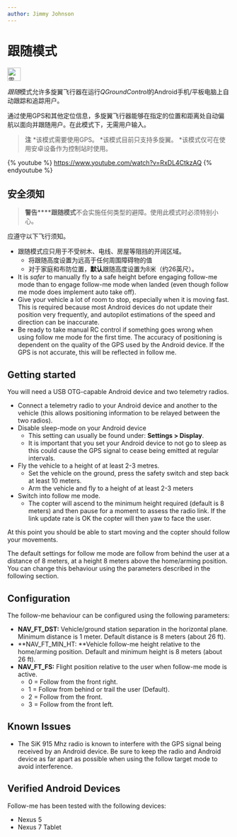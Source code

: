 ```yaml
---
author: Jimmy Johnson
---
```

# 跟随模式

[<img src="../../assets/site/position_fixed.svg" title="需要定位修复（例如GPS）" width="30px" />](../getting_started/flight_modes.md#key_position_fixed)

*跟随*模式允许多旋翼飞行器在运行*QGroundControl*的Android手机/平板电脑上自动跟踪和追踪用户。

通过使用GPS和其他定位信息，多旋翼飞行器能够在指定的位置和距离处自动偏航以面向并跟随用户。在此模式下，无需用户输入。

> **注** *该模式需要使用GPS。 *该模式目前只支持多旋翼。 *该模式仅可在使用安卓设备作为控制站时使用。

{% youtube %} https://www.youtube.com/watch?v=RxDL4CtkzAQ {% endyoutube %}

<!-- Updated to Follow me 1.4 -->

## 安全须知

> **警告****跟随模式**不会实施任何类型的避障。使用此模式时必须特别小心。

应遵守以下飞行须知。

- 跟随模式应只用于不受树木、电线、房屋等阻挡的开阔区域。 
    - 将跟随高度设置为远高于任何周围障碍物的值
    - 对于家庭和布防位置，**默认**跟随高度设置为8米（约26英尺）。
- It is *safer* to manually fly to a safe height before engaging follow-me mode than to engage follow-me mode when landed (even though follow me mode does implement auto take off).
- Give your vehicle a lot of room to stop, especially when it is moving fast. This is required because most Android devices do not update their position very frequently, and autopilot estimations of the speed and direction can be inaccurate.
- Be ready to take manual RC control if something goes wrong when using follow me mode for the first time. The accuracy of positioning is dependent on the quality of the GPS used by the Android device. If the GPS is not accurate, this will be reflected in follow me.

## Getting started

You will need a USB OTG-capable Android device and two telemetry radios.

- Connect a telemetry radio to your Android device and another to the vehicle (this allows positioning information to be relayed between the two radios).
- Disable sleep-mode on your Android device 
    - This setting can usually be found under: **Settings \> Display**.
    - It is important that you set your Android device to not go to sleep as this could cause the GPS signal to cease being emitted at regular intervals.
- Fly the vehicle to a height of at least 2-3 metres. 
    - Set the vehicle on the ground, press the safety switch and step back at least 10 meters.
    - Arm the vehicle and fly to a height of at least 2-3 meters
- Switch into follow me mode. 
    - The copter will ascend to the minimum height required (default is 8 meters) and then pause for a moment to assess the radio link. If the link update rate is OK the copter will then yaw to face the user.

At this point you should be able to start moving and the copter should follow your movements.

The default settings for follow me mode are follow from behind the user at a distance of 8 meters, at a height 8 meters above the home/arming position. You can change this behaviour using the parameters described in the following section.

## Configuration

The follow-me behaviour can be configured using the following parameters:

- **NAV_FT_DST:** Vehicle/ground station separation in the horizontal plane. Minimum distance is 1 meter. Default distance is 8 meters (about 26 ft).
- **NAV_FT_MIN_HT: **Vehicle follow-me height relative to the home/arming position. Default and minimum height is 8 meters (about 26 ft).
- **NAV_FT_FS:** Flight position relative to the user when follow-me mode is active. 
    - 0 = Follow from the front right.
    - 1 = Follow from behind or trail the user (Default).
    - 2 = Follow from the front.
    - 3 = Follow from the front left.

## Known Issues

- The SiK 915 Mhz radio is known to interfere with the GPS signal being received by an Android device. Be sure to keep the radio and Android device as far apart as possible when using the follow target mode to avoid interference.

## Verified Android Devices

Follow-me has been tested with the following devices:

- Nexus 5
- Nexus 7 Tablet